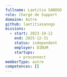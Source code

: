 ```yaml
---
fullname: Laetitia SANOGO
role: Chargé de Support
domaine: Autre
github: laetitiasanogo
missions:
  - start: 2023-10-12
    end: 2025-12-31
    status: independent
    employer: DINUM
    startups:
      - proconnect
memberType: autre
competences: []
---
```

